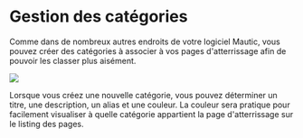 # Gestion des catégories

Comme dans de nombreux autres endroits de votre logiciel Mautic, vous pouvez créer des catégories à associer à vos pages d'atterrissage afin de pouvoir les classer plus aisément.


![](/pages/media/add-new-category.jpg)

Lorsque vous créez une nouvelle catégorie, vous pouvez déterminer un titre, une description, un alias et une couleur. La couleur sera pratique pour facilement visualiser à quelle catégorie appartient la page d'atterrissage sur le listing des pages.
